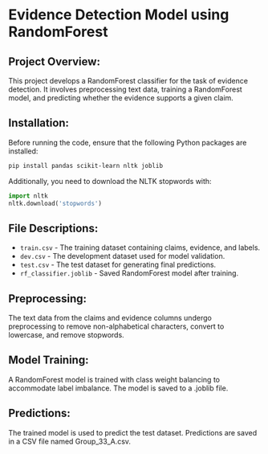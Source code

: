 # Evidence Detection Model using RandomForest

## Project Overview:
This project develops a RandomForest classifier for the task of evidence detection. It involves preprocessing text data, training a RandomForest model, and predicting whether the evidence supports a given claim.

## Installation:
Before running the code, ensure that the following Python packages are installed:
```bash
pip install pandas scikit-learn nltk joblib
```

Additionally, you need to download the NLTK stopwords with:
```python
import nltk
nltk.download('stopwords')
```

## File Descriptions:
- `train.csv` - The training dataset containing claims, evidence, and labels.
- `dev.csv` - The development dataset used for model validation.
- `test.csv` - The test dataset for generating final predictions.
- `rf_classifier.joblib` - Saved RandomForest model after training.

## Preprocessing:
The text data from the claims and evidence columns undergo preprocessing to remove non-alphabetical characters, convert to lowercase, and remove stopwords.

## Model Training:
A RandomForest model is trained with class weight balancing to accommodate label imbalance. The model is saved to a .joblib file.

## Predictions:
The trained model is used to predict the test dataset. Predictions are saved in a CSV file named Group_33_A.csv.
